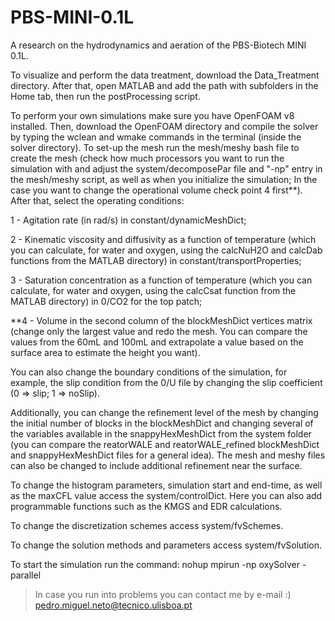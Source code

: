 # PBS-MINI-0.1L
A research on the hydrodynamics and aeration of the PBS-Biotech MINI 0.1L.

To visualize and perform the data treatment, download the Data_Treatment directory. After that, open MATLAB and add the path with subfolders in the Home tab, then run the postProcessing script.

To perform your own simulations make sure you have OpenFOAM v8 installed. Then, download the OpenFOAM directory and compile the solver by typing the wclean and wmake commands in the terminal (inside the solver directory). To set-up the mesh run the mesh/meshy bash file to create the mesh (check how much processors you want to run the simulation with and adjust the system/decomposePar file and "-np" entry in the mesh/meshy script, as well as when you initialize the simulation; In the case you want to change the operational volume check point 4 first**). After that, select the operating conditions:

1 - Agitation rate (in rad/s) in constant/dynamicMeshDict;

2 - Kinematic viscosity and diffusivity as a function of temperature (which you can calculate, for water and oxygen, using the calcNuH2O and calcDab functions from the MATLAB directory) in constant/transportProperties;

3 - Saturation concentration as a function of temperature (which you can calculate, for water and oxygen, using the calcCsat function from the MATLAB directory) in 0/CO2 for the top patch;

**4 - Volume in the second column of the blockMeshDict vertices matrix (change only the largest value and redo the mesh. You can compare the values from the 60mL and 100mL and extrapolate a value based on the surface area to estimate the height you want).

You can also change the boundary conditions of the simulation, for example, the slip condition from the 0/U file by changing the slip coefficient (0 => slip; 1 => noSlip).

Additionally, you can change the refinement level of the mesh by changing the initial number of blocks in the blockMeshDict and changing several of the variables available in the snappyHexMeshDict from the system folder (you can compare the reatorWALE and reatorWALE_refined blockMeshDict and snappyHexMeshDict files for a general idea). The mesh and meshy files can also be changed to include additional refinement near the surface.

To change the histogram parameters, simulation start and end-time, as well as the maxCFL value access the system/controlDict. Here you can also add programmable functions such as the KMGS and EDR calculations.

To change the discretization schemes access system/fvSchemes.

To change the solution methods and parameters access system/fvSolution.

To start the simulation run the command: nohup mpirun -np <Ncpu> oxySolver -parallel

> In case you run into problems you can contact me by e-mail :) pedro.miguel.neto@tecnico.ulisboa.pt
